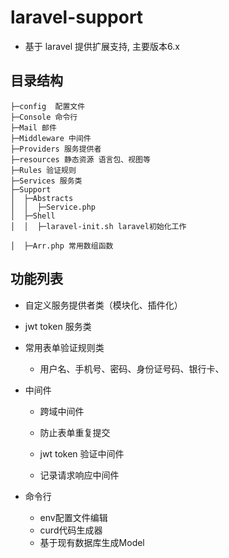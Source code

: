 # laravel-support

- 基于 laravel 提供扩展支持, 主要版本6.x


## 目录结构
```shell
├─config  配置文件
├─Console 命令行
├─Mail 邮件
├─Middleware 中间件
├─Providers 服务提供者
├─resources 静态资源 语言包、视图等
├─Rules 验证规则
├─Services 服务类
├─Support
│  ├─Abstracts
│  │  ├─Service.php
│  ├─Shell
│  │  ├─laravel-init.sh laravel初始化工作

│  ├─Arr.php 常用数组函数

```


## 功能列表
- 自定义服务提供者类（模块化、插件化）
  
- jwt token 服务类
  
- 常用表单验证规则类
  - 用户名、手机号、密码、身份证号码、银行卡、

- 中间件
  - 跨域中间件
  - 防止表单重复提交
  - jwt token 验证中间件
    
  - 记录请求响应中间件

- 命令行
  - env配置文件编辑
  - curd代码生成器
  - 基于现有数据库生成Model
